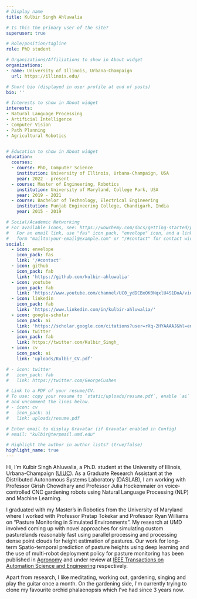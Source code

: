 ```yaml
---
# Display name
title: Kulbir Singh Ahluwalia

# Is this the primary user of the site?
superuser: true

# Role/position/tagline
role: PhD student

# Organizations/Affiliations to show in About widget
organizations:
- name: University of Illinois, Urbana-Champaign
  url: https://illinois.edu/

# Short bio (displayed in user profile at end of posts)
bio: ''

# Interests to show in About widget
interests:
- Natural Language Processing
- Artificial Intelligence
- Computer Vision
- Path Planning
- Agricultural Robotics


# Education to show in About widget
education:
  courses:
  - course: PhD, Computer Science
    institution: University of Illinois, Urbana-Champaign, USA
    year: 2022 - present
  - course: Master of Engineering, Robotics
    institution: University of Maryland, College Park, USA
    year: 2019 - 2021
  - course: Bachelor of Technology, Electrical Engineering
    institution: Punjab Engineering College, Chandigarh, India
    year: 2015 - 2019

# Social/Academic Networking
# For available icons, see: https://wowchemy.com/docs/getting-started/page-builder/#icons
#   For an email link, use "fas" icon pack, "envelope" icon, and a link in the
#   form "mailto:your-email@example.com" or "/#contact" for contact widget.
social:
  - icon: envelope
    icon_pack: fas
    link: '/#contact'
  - icon: github
    icon_pack: fab
    link: 'https://github.com/kulbir-ahluwalia'
  - icon: youtube
    icon_pack: fab
    link: 'https://www.youtube.com/channel/UC0_ydDCBxOK0NqxlU4S1DoA/videos'
  - icon: linkedin
    icon_pack: fab
    link: 'https://www.linkedin.com/in/kulbir-ahluwalia/'
  - icon: google-scholar
    icon_pack: ai
    link: 'https://scholar.google.com/citations?user=rXq-2HYAAAAJ&hl=en&authuser=1'
  - icon: twitter
    icon_pack: fab
    link: https://twitter.com/Kulbir_Singh_
  - icon: cv
    icon_pack: ai
    link: 'uploads/Kulbir_CV.pdf'

# - icon: twitter
#   icon_pack: fab
#   link: https://twitter.com/GeorgeCushen

# Link to a PDF of your resume/CV.
# To use: copy your resume to `static/uploads/resume.pdf`, enable `ai` icons in `params.toml`, 
# and uncomment the lines below.
# - icon: cv
#   icon_pack: ai
#   link: uploads/resume.pdf

# Enter email to display Gravatar (if Gravatar enabled in Config)
# email: "kulbir@terpmail.umd.edu"

# Highlight the author in author lists? (true/false)
highlight_name: true
---
```


<!-- in the Agricultural and Biological Engineering (ABE) Department 
([DASLAB](http://daslab.illinois.edu/))
 -->

Hi, I’m Kulbir Singh Ahluwalia, a Ph.D. student at the University of Illinois, Urbana-Champaign ([UIUC](https://illinois.edu/)). As a Graduate Research Assistant at the Distributed Autonomous Systems Laboratory (DASLAB), I am working with Professor Girish Chowdhary and Professor Julia Hockenmaier on voice-controlled CNC gardening robots using Natural Language Processing (NLP) and Machine Learning.

<!-- at the Robotics Algorithms & Autonomous Systems (RAAS) Lab 
https://raaslab.org/index.html-->

I graduated with my Master’s in Robotics from the University of Maryland where I worked with Professor Pratap Tokekar and Professor Ryan Williams on “Pasture Monitoring in Simulated Environments”. My research at UMD involved coming up with novel approaches for simulating custom pasturelands reasonably fast using parallel processing and processing dense point clouds for height estimation of pastures. Our work for long-term Spatio-temporal prediction of pasture heights using deep learning and the use of multi-robot deployment policy for pasture monitoring has been published in [Agronomy](https://www.mdpi.com/2073-4395/11/11/2245) and under review at [IEEE Transactions on Automation Science and Engineering](https://arxiv.org/abs/2112.09203) respectively.

Apart from research, I like meditating, working out, gardening, singing and play the guitar once a month. On the gardening side, I'm currently trying to clone my favourite orchid phalaenopsis which I've had since 3 years now.

 <!-- I'm good at cooking tasty dishes from whatever is available in the fridge. -->


<!-- My research interests include NLP for voice-controlled agricultural robots, multi-robot planning, autonomous vehicle navigation in unknown environments with uncertainty and applied computer vision. I'm learning to use RL for multi-agent systems, high-level planning and DL for computer vision applications. -->



<!-- {{< icon name="download" pack="fas" >}} Download my {{< staticref "uploads/Kulbir_CV.pdf" "newtab" >}}CV{{< /staticref >}}. -->
